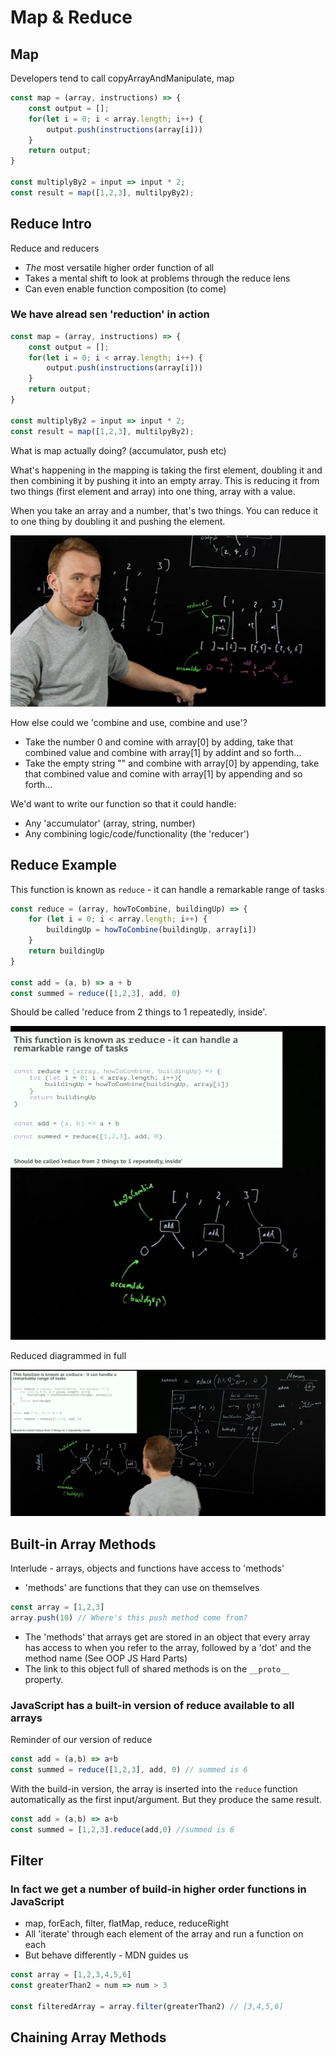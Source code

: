 # Map & Reduce

## Map

Developers tend to call copyArrayAndManipulate, map

```js
const map = (array, instructions) => {
    const output = [];
    for(let i = 0; i < array.length; i++) {
        output.push(instructions(array[i]))
    }
    return output;
}

const multiplyBy2 = input => input * 2;
const result = map([1,2,3], multilpyBy2);
```

## Reduce Intro

Reduce and reducers

* _The_ most versatile higher order function of all
* Takes a mental shift to look at problems through the reduce lens
* Can even enable function composition (to come)

### We have alread sen 'reduction' in action

```js
const map = (array, instructions) => {
    const output = [];
    for(let i = 0; i < array.length; i++) {
        output.push(instructions(array[i]))
    }
    return output;
}

const multiplyBy2 = input => input * 2;
const result = map([1,2,3], multilpyBy2);
```

What is  map actually doing? (accumulator, push etc)

What's happening in the mapping is taking the first element, doubling it and then combining it by pushing it into an empty array. This is reducing it from two things (first element and array) into one thing, array with a value.

When you take an array and a number, that's two things. You can reduce it to one thing by doubling it and pushing the element.

![reduce](/img/04-map-reduce.png)

How else could we 'combine and use, combine and use'?

* Take the number 0 and comine with array[0] by adding, take that combined value and combine with array[1] by addint and so forth...
* Take the empty string "" and combine with array[0] by appending, take that combined value and comine with array[1] by appending and so forth...

We'd want to write our function so that it could handle:

* Any 'accumulator' (array, string, number)
* Any combining logic/code/functionality (the 'reducer')

## Reduce Example

This function is known as `reduce` - it can handle a remarkable range of tasks

```js
const reduce = (array, howToCombine, buildingUp) => {
    for (let i = 0; i < array.length; i++) {
        buildingUp = howToCombine(buildingUp, array[i])
    }
    return buildingUp
}

const add = (a, b) => a + b
const summed = reduce([1,2,3], add, 0)
```

Should be called 'reduce from 2 things to 1 repeatedly, inside'.

![reducer](/img/04-reducer.png)

Reduced diagrammed in full

![reducer-full](/img/04-reducer-full.png)

## Built-in Array Methods

Interlude - arrays, objects and functions have access to 'methods'

* 'methods' are functions that they can use on themselves

```js
const array = [1,2,3]
array.push(10) // Where's this push method come from?
```

* The 'methods' that arrays get are stored in an object that every array has access to when you refer to the array, followed by a 'dot' and the method name (See OOP JS Hard Parts)
* The link to this object full of shared methods is on the `__proto__` property.

### JavaScript has a built-in version of reduce available to all arrays

Reminder of our version of reduce

```js
const add = (a,b) => a+b
const summed = reduce([1,2,3], add, 0) // summed is 6
```

With the build-in version, the array is inserted into the `reduce` function automatically as the first input/argument. But they produce the same result.

```js
const add = (a,b) => a+b
const summed = [1,2,3].reduce(add,0) //summed is 6
```

## Filter

### In fact we get a number of build-in higher order functions in JavaScript

* map, forEach, filter, flatMap, reduce, reduceRight
* All 'iterate' through each element of the array and run a function on each
* But behave differently - MDN guides us

```js
const array = [1,2,3,4,5,6]
const greaterThan2 = num => num > 3

const filteredArray = array.filter(greaterThan2) // [3,4,5,6]
```

## Chaining Array Methods

